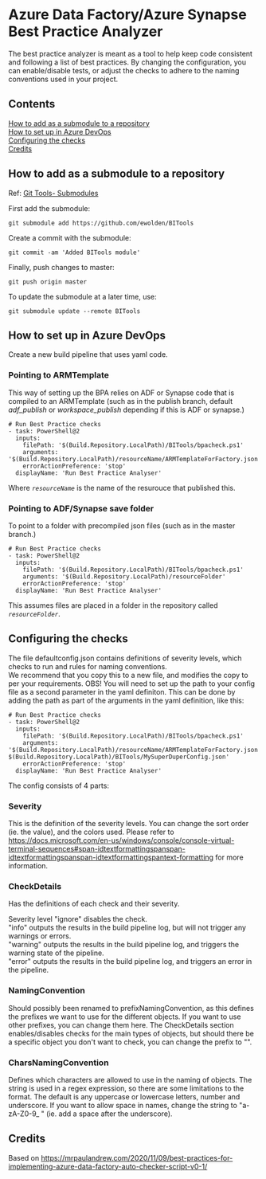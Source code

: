 # Azure Data Factory/Azure Synapse Best Practice Analyzer
The best practice analyzer is meant as a tool to help keep code consistent and following a list of best practices. By changing the configuration, you can enable/disable tests, or adjust the checks to adhere to the naming conventions used in your project.

## Contents
[How to add as a submodule to a repository](#how-to-add-as-a-submodule-to-a-repository)  
[How to set up in Azure DevOps](#how-to-set-up-in-azure-devops)  
[Configuring the checks](#configuring-the-checks)  
[Credits](#credits)  

## How to add as a submodule to a repository 
Ref: [Git Tools- Submodules](https://git-scm.com/book/en/v2/Git-Tools-Submodules)

First add the submodule:

`git submodule add https://github.com/ewolden/BITools`

Create a commit with the submodule:

`git commit -am 'Added BITools module'`

Finally, push changes to master:

`git push origin master`

To update the submodule at a later time, use:

`git submodule update --remote BITools`


## How to set up in Azure DevOps
Create a new build pipeline that uses yaml code.

### Pointing to ARMTemplate
This way of setting up the BPA relies on ADF or Synapse code that is compiled to an ARMTemplate (such as in the publish branch, default *adf_publish* or *workspace_publish* depending if this is ADF or synapse.)
```
# Run Best Practice checks
- task: PowerShell@2
  inputs:
    filePath: '$(Build.Repository.LocalPath)/BITools/bpacheck.ps1'
    arguments: '$(Build.Repository.LocalPath)/resourceName/ARMTemplateForFactory.json'
    errorActionPreference: 'stop'
  displayName: 'Run Best Practice Analyser'
```

Where *`resourceName`*  is the name of the resurouce that published this.

### Pointing to ADF/Synapse save folder
To point to a folder with precompiled json files (such as in the master branch.)

```
# Run Best Practice checks
- task: PowerShell@2
  inputs:
    filePath: '$(Build.Repository.LocalPath)/BITools/bpacheck.ps1'
    arguments: '$(Build.Repository.LocalPath)/resourceFolder'
    errorActionPreference: 'stop'
  displayName: 'Run Best Practice Analyser'
```

This assumes files are placed in a folder in the repository called *`resourceFolder`*.

## Configuring the checks
The file defaultconfig.json contains definitions of severity levels, which checks to run and rules for naming conventions.  
We recommend that you copy this to a new file, and modifies the copy to per your requirements. OBS! You will need to set up the path to your config file as a second parameter in the yaml definiton. This can be done by adding the path as part of the arguments in the yaml definition, like this:
```
# Run Best Practice checks
- task: PowerShell@2
  inputs:
    filePath: '$(Build.Repository.LocalPath)/BITools/bpacheck.ps1'
    arguments: '$(Build.Repository.LocalPath)/resourceName/ARMTemplateForFactory.json $(Build.Repository.LocalPath)/BITools/MySuperDuperConfig.json'
    errorActionPreference: 'stop'
  displayName: 'Run Best Practice Analyser'
```


The config consists of 4 parts:
### Severity
This is the definition of the severity levels. You can change the sort order (ie. the value), and the colors used. Please refer to 
https://docs.microsoft.com/en-us/windows/console/console-virtual-terminal-sequences#span-idtextformattingspanspan-idtextformattingspanspan-idtextformattingspantext-formatting for more information.  

### CheckDetails
Has the definitions of each check and their severity.  

Severity level "ignore" disables the check.  
"info" outputs the results in the build pipeline log, but will not trigger any warnings or errors.  
"warning" outputs the results in the build pipeline log, and triggers the warning state of the pipeline.  
"error" outputs the results in the build pipeline log, and triggers an error in the pipeline.  

### NamingConvention
Should possibly been renamed to prefixNamingConvention, as this defines the prefixes we want to use for the different objects. If you want to use other prefixes, you can change them here. The CheckDetails section enables/disables checks for the main types of objects, but should there be a specific object you don't want to check, you can change the prefix to "".

### CharsNamingConvention
Defines which characters are allowed to use in the naming of objects. The string is used in a regex expression, so there are some limitations to the format. The default is any uppercase or lowercase letters, number and underscore. If you want to allow space in names, change the string to "a-zA-Z0-9_ " (ie. add a space after the underscore).

## Credits
Based on https://mrpaulandrew.com/2020/11/09/best-practices-for-implementing-azure-data-factory-auto-checker-script-v0-1/
